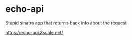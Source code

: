 echo-api
========

Stupid sinatra app that returns back info about the request 

https://echo-api.3scale.net/ 
